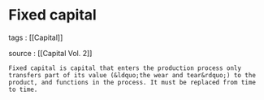 # Fixed capital

tags
: [[Capital]]

source
: [[Capital Vol. 2]]
    
    Fixed capital is capital that enters the production process only transfers part of its value (&ldquo;the wear and tear&rdquo;) to the product, and functions in the process. It must be replaced from time to time.
